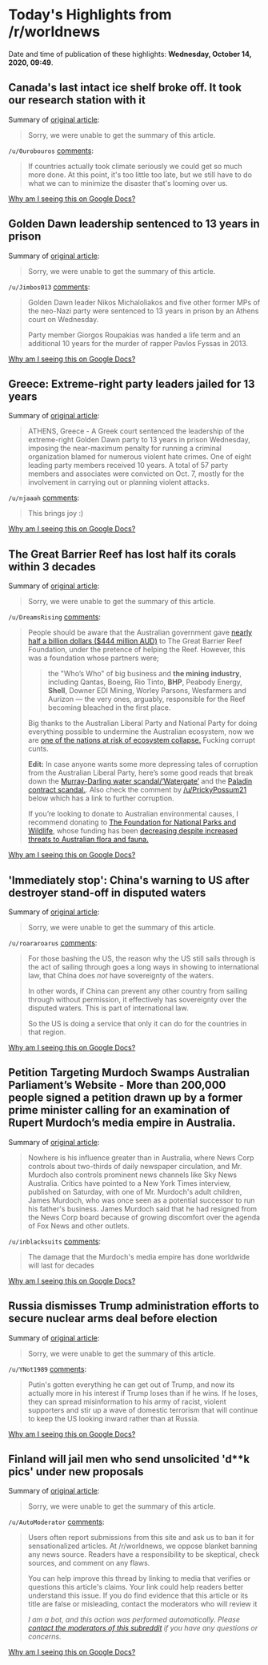 # Today's Highlights from /r/worldnews

Date and time of publication of these highlights: **Wednesday, October 14, 2020, 09:49**.

## Canada's last intact ice shelf broke off. It took our research station with it

Summary of [original article](https://www.theguardian.com/us-news/2020/oct/14/canadas-last-intact-ice-shelf-broke-off-it-took-our-research-station-with-it):

> Sorry, we were unable to get the summary of this article.

`/u/0urobouros` [comments](https://www.reddit.com/r/worldnews/comments/jax3y3/canadas_last_intact_ice_shelf_broke_off_it_took/):

> If countries actually took climate seriously we could get so much more done. At this point, it's too little too late, but we still have to do what we can to minimize the disaster that's looming over us.

[Why am I seeing this on Google Docs?](https://docs.google.com/document/d/1Dc6We63vOXIZsc0op-Bt4abqkYjXzOigalQqFxmvvbM/edit?usp=sharing)

## Golden Dawn leadership sentenced to 13 years in prison

Summary of [original article](https://www.ekathimerini.com/258056/article/ekathimerini/news/golden-dawn-leadership-sentenced-to-13-years-in-prison):

> Sorry, we were unable to get the summary of this article.

`/u/Jimbos013` [comments](https://www.reddit.com/r/worldnews/comments/jayjm0/golden_dawn_leadership_sentenced_to_13_years_in/):

>  
> 
> Golden Dawn leader Nikos Michaloliakos and five other former MPs of the neo-Nazi party were sentenced to 13 years in prison by an Athens court on Wednesday.
> 
> Party member Giorgos Roupakias was handed a life term and an additional 10 years for the murder of rapper Pavlos Fyssas in 2013.

[Why am I seeing this on Google Docs?](https://docs.google.com/document/d/1Dc6We63vOXIZsc0op-Bt4abqkYjXzOigalQqFxmvvbM/edit?usp=sharing)

## Greece: Extreme-right party leaders jailed for 13 years

Summary of [original article](https://apnews.com/article/crime-financial-markets-greece-financial-crisis-hate-crimes-89105e81a74ad64d66623b6295e38eea):

> ATHENS, Greece - A Greek court sentenced the leadership of the extreme-right Golden Dawn party to 13 years in prison Wednesday, imposing the near-maximum penalty for running a criminal organization blamed for numerous violent hate crimes. One of eight leading party members received 10 years. A total of 57 party members and associates were convicted on Oct. 7, mostly for the involvement in carrying out or planning violent attacks.

`/u/njaaah` [comments](https://www.reddit.com/r/worldnews/comments/jayq5r/greece_extremeright_party_leaders_jailed_for_13/):

> This brings joy :)

[Why am I seeing this on Google Docs?](https://docs.google.com/document/d/1Dc6We63vOXIZsc0op-Bt4abqkYjXzOigalQqFxmvvbM/edit?usp=sharing)

## The Great Barrier Reef has lost half its corals within 3 decades

Summary of [original article](https://edition.cnn.com/travel/article/great-barrier-reef-coral-loss-intl-scli-climate-scn/index.html):

> Sorry, we were unable to get the summary of this article.

`/u/DreamsRising` [comments](https://www.reddit.com/r/worldnews/comments/jaqdni/the_great_barrier_reef_has_lost_half_its_corals/):

> People should be aware that the Australian government gave [nearly half a billion dollars ($444 million AUD)](https://independentaustralia.net/politics/politics-display/turnbull-reefgate-and-rupert,11772) to The Great Barrier Reef Foundation, under the pretence of helping the Reef. However, this was a foundation whose partners were;
> 
> 
> > the "Who’s Who" of big business and **the mining industry**, including Qantas, Boeing, Rio Tinto, **BHP**, Peabody Energy, **Shell**, Downer EDI Mining, Worley Parsons, Wesfarmers and Aurizon — the very ones, arguably, responsible for the Reef becoming bleached in the first place.
> 
> 
> Big thanks to the Australian Liberal Party and National Party for doing everything possible to undermine the Australian ecosystem, now we are [one of the nations at risk of ecosystem collapse.](https://www.theguardian.com/environment/2020/oct/12/fifth-of-nations-at-risk-of-ecosystem-collapse-analysis-finds) Fucking corrupt cunts.
> 
> 
> **Edit:** In case anyone wants some more depressing tales of corruption from the Australian Liberal Party, here’s some good reads that break down the [Murray-Darling water scandal/‘Watergate’](https://medium.com/@TheAustraliaInstitute/the-latest-murray-darling-basin-scandal-explained-2b414b866849) and the [Paladin contract scandal.](https://www.lowyinstitute.org/the-interpreter/paladin-manus-and-private-security-treacherous-history). Also check the comment by [/u/PrickyPossum21](https://www.reddit.com/r/worldnews/comments/jaqdni/the_great_barrier_reef_has_lost_half_its_corals/g8rwyzt/?utm_source=share&utm_medium=ios_app&utm_name=iossmf&context=3) below which has a link to further corruption.
> 
> 
> If you’re looking to donate to Australian environmental causes, I recommend donating to [The Foundation for National Parks and Wildlife](https://support.fnpw.org.au/FNPW/Donate-Pages/FNPW/Fundraising/Donate-Pages/Appeals.aspx?hkey=69d22886-2d27-4dd4-84fb-6e3fd1210705), whose funding has been [decreasing despite increased threats to Australian flora and fauna.](https://www.abc.net.au/news/2019-07-06/national-parks-underfunded-former-ranger-warns/11282562)

[Why am I seeing this on Google Docs?](https://docs.google.com/document/d/1Dc6We63vOXIZsc0op-Bt4abqkYjXzOigalQqFxmvvbM/edit?usp=sharing)

## 'Immediately stop': China's warning to US after destroyer stand-off in disputed waters

Summary of [original article](https://www.nzherald.co.nz/world/immediately-stop-chinas-warning-to-us-after-destroyer-stand-off-in-disputed-waters/KLQXTG7I6CN3AIVZ7EZC2UL54M/):

> Sorry, we were unable to get the summary of this article.

`/u/roararoarus` [comments](https://www.reddit.com/r/worldnews/comments/japfjb/immediately_stop_chinas_warning_to_us_after/):

> For those bashing the US, the reason why the US still sails through is the act of sailing through goes a long ways in showing to international law, that China does *not* have sovereignty of the waters.
> 
> In other words, if China can prevent any other country from sailing through without permission, it effectively has sovereignty over the disputed waters. This is part of international law.
> 
> So the US is doing a service that only it can do for the countries in that region.

[Why am I seeing this on Google Docs?](https://docs.google.com/document/d/1Dc6We63vOXIZsc0op-Bt4abqkYjXzOigalQqFxmvvbM/edit?usp=sharing)

## Petition Targeting Murdoch Swamps Australian Parliament’s Website - More than 200,000 people signed a petition drawn up by a former prime minister calling for an examination of Rupert Murdoch’s media empire in Australia.

Summary of [original article](https://www.nytimes.com/2020/10/13/world/australia/petition-murdoch-australia-rudd.html?utm_campaign=Hot%20News&utm_medium=email&_hsmi=97377248&_hsenc=p2ANqtz-__VW1J7YRUQf5y6Fc3DguFwoEZR_ramksV3V7jbWU2ChcanJAact9dDDAsOHOpP74vcWfDIvVmhbdSaXriKFMOgss4-A&utm_content=97377248&utm_source=hs_email):

> Nowhere is his influence greater than in Australia, where News Corp controls about two-thirds of daily newspaper circulation, and Mr. Murdoch also controls prominent news channels like Sky News Australia. Critics have pointed to a New York Times interview, published on Saturday, with one of Mr. Murdoch's adult children, James Murdoch, who was once seen as a potential successor to run his father's business. James Murdoch said that he had resigned from the News Corp board because of growing discomfort over the agenda of Fox News and other outlets.

`/u/inblacksuits` [comments](https://www.reddit.com/r/worldnews/comments/jb085r/petition_targeting_murdoch_swamps_australian/):

> The damage that the Murdoch's media empire has done worldwide will last for decades

[Why am I seeing this on Google Docs?](https://docs.google.com/document/d/1Dc6We63vOXIZsc0op-Bt4abqkYjXzOigalQqFxmvvbM/edit?usp=sharing)

## Russia dismisses Trump administration efforts to secure nuclear arms deal before election

Summary of [original article](https://www.cnn.com/2020/10/13/politics/new-start-us-russia-comments/index.html?utm_source=feedburner&utm_medium=feed&utm_campaign=Feed%3A+rss%2Fcnn_latest+%28RSS%3A+CNN+-+Most+Recent%29):

> Sorry, we were unable to get the summary of this article.

`/u/YNot1989` [comments](https://www.reddit.com/r/worldnews/comments/jaochp/russia_dismisses_trump_administration_efforts_to/):

> Putin's gotten everything he can get out of Trump, and now its actually more in his interest if Trump loses than if he wins. If he loses, they can spread misinformation to his army of racist, violent supporters and stir up a wave of domestic terrorism that will continue to keep the US looking inward rather than at Russia.

[Why am I seeing this on Google Docs?](https://docs.google.com/document/d/1Dc6We63vOXIZsc0op-Bt4abqkYjXzOigalQqFxmvvbM/edit?usp=sharing)

## Finland will jail men who send unsolicited 'd**k pics' under new proposals

Summary of [original article](https://www.dailymail.co.uk/news/article-8835073/Finland-jail-men-send-unsolicited-d-k-pics-new-proposals.html):

> Sorry, we were unable to get the summary of this article.

`/u/AutoModerator` [comments](https://www.reddit.com/r/worldnews/comments/jai8xv/finland_will_jail_men_who_send_unsolicited_dk/):

> Users often report submissions from this site and ask us to ban it for sensationalized articles. At /r/worldnews, we oppose blanket banning any news source. Readers have a responsibility to be skeptical, check sources, and comment on any flaws.
> 
> You can help improve this thread by linking to media that verifies or questions this article's claims. Your link could help readers better understand this issue. If you do find evidence that this article or its title are false or misleading, contact the moderators who will review it
> 
> *I am a bot, and this action was performed automatically. Please [contact the moderators of this subreddit](/message/compose/?to=/r/worldnews) if you have any questions or concerns.*

[Why am I seeing this on Google Docs?](https://docs.google.com/document/d/1Dc6We63vOXIZsc0op-Bt4abqkYjXzOigalQqFxmvvbM/edit?usp=sharing)

